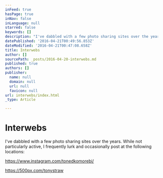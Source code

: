 ```yaml
---
inFeed: true
hasPage: true
inNav: false
inLanguage: null
starred: false
keywords: []
description: "I've dabbled with a few photo sharing sites over the years. While not particularly active, I frequently lurk and occasionally post at the following locations:"
datePublished: '2016-04-21T00:49:56.853Z'
dateModified: '2016-04-21T00:47:08.658Z'
title: Interwebs
author: []
sourcePath: _posts/2016-04-20-interwebs.md
published: true
authors: []
publisher:
  name: null
  domain: null
  url: null
  favicon: null
url: interwebs/index.html
_type: Article

---
```

# Interwebs

I've dabbled with a few photo sharing sites over the years. While not particularly active, I frequently lurk and occasionally post at the following locations:

https://www.instagram.com/tonedkomorebi/

https://500px.com/tonystraw
